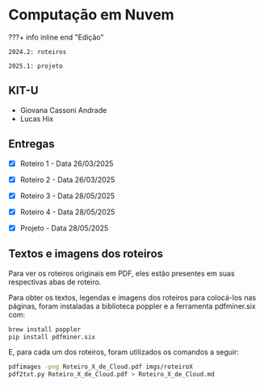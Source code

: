 # Computação em Nuvem


???+ info inline end "Edição"

    2024.2: roteiros 

    2025.1: projeto


## KIT-U

- Giovana Cassoni Andrade
- Lucas Hix

## Entregas

- [X] Roteiro 1 - Data 26/03/2025
- [X] Roteiro 2 - Data 26/03/2025
- [X] Roteiro 3 - Data 28/05/2025
- [X] Roteiro 4 - Data 28/05/2025
- [X] Projeto - Data 28/05/2025


## Textos e imagens dos roteiros

Para ver os roteiros originais em PDF, eles estão presentes em suas respectivas abas de roteiro.

Para obter os textos, legendas e imagens dos roteiros para colocá-los nas páginas, foram instaladas a biblioteca poppler e a ferramenta pdfminer.six com:

``` sh
brew install poppler
pip install pdfminer.six
```

E, para cada um dos roteiros, foram utilizados os comandos a seguir:

``` sh
pdfimages -png Roteiro_X_de_Cloud.pdf imgs/roteiroX
pdf2txt.py Roteiro_X_de_Cloud.pdf > Roteiro_X_de_Cloud.md
```